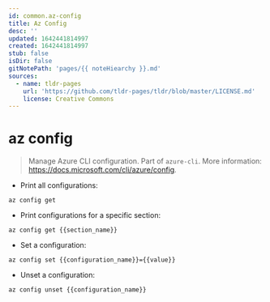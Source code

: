 ```yaml
---
id: common.az-config
title: Az Config
desc: ''
updated: 1642441814997
created: 1642441814997
stub: false
isDir: false
gitNotePath: 'pages/{{ noteHiearchy }}.md'
sources:
  - name: tldr-pages
    url: 'https://github.com/tldr-pages/tldr/blob/master/LICENSE.md'
    license: Creative Commons
---
```

# az config

> Manage Azure CLI configuration.
> Part of `azure-cli`.
> More information: <https://docs.microsoft.com/cli/azure/config>.

- Print all configurations:

`az config get`

- Print configurations for a specific section:

`az config get {{section_name}}`

- Set a configuration:

`az config set {{configuration_name}}={{value}}`

- Unset a configuration:

`az config unset {{configuration_name}}`


